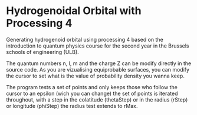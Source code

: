 # Hydrogenoidal Orbital with Processing 4

Generating hydrogenoid orbital using processing 4 based on the introduction to quantum physics course
for the second year in the Brussels schools of engineering (ULB).

The quantum numbers n, l, m and the charge Z can be modify directly in the source code.
As you are vizualising equiprobable surfaces, you can modify the cursor to set what is the value of probability density you wanna keep.

The program tests a set of points and only keeps those who follow the cursor to an epsilon (wich you can change)
the set of points is iterated throughout, with a step in the colatitude (thetaStep) or in the radius (rStep) or longitude (phiStep)
the radius test extends to rMax.